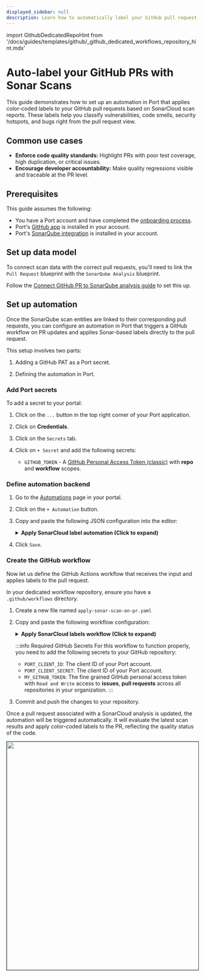 ```yaml
---
displayed_sidebar: null
description: Learn how to automatically label your GitHub pull request based on SonarQube scan reports
---
```


import GithubDedicatedRepoHint from '/docs/guides/templates/github/_github_dedicated_workflows_repository_hint.mdx'


# Auto-label your GitHub PRs with Sonar Scans

This guide demonstrates how to set up an automation in Port that applies color-coded labels to your GitHub pull requests based on SonarCloud scan reports. These labels help you classify vulnerabilities, code smells, security hotspots, and bugs right from the pull request view.

## Common use cases

- **Enforce code quality standards:** Highlight PRs with poor test coverage, high duplication, or critical issues.
- **Encourage developer accountability:** Make quality regressions visible and traceable at the PR level.


## Prerequisites

This guide assumes the following:
- You have a Port account and have completed the [onboarding process](https://docs.port.io/getting-started/overview).
- Port's [GitHub app](/build-your-software-catalog/sync-data-to-catalog/git/github/) is installed in your account.
- Port's [SonarQube integration](https://docs.port.io/build-your-software-catalog/sync-data-to-catalog/code-quality-security/sonarqube/) is installed in your account.


## Set up data model

To connect scan data with the correct pull requests, you'll need to link the `Pull Request` blueprint with the `SonarQube Analysis` blueprint.

Follow the [Connect GitHub PR to SonarQube analysis guide](https://docs.port.io/guides/all/connect-github-pr-with-sonar-analysis) to set this up.


## Set up automation

Once the SonarQube scan entities are linked to their corresponding pull requests, you can configure an automation in Port that triggers a GitHub workflow on PR updates and applies Sonar-based labels directly to the pull request.

This setup involves two parts:

1. Adding a GitHub PAT as a Port secret.

2. Defining the automation in Port.

### Add Port secrets

To add a secret to your portal:

1. Click on the `...` button in the top right corner of your Port application.

2. Click on **Credentials**.

3. Click on the `Secrets` tab.

4. Click on `+ Secret` and add the following secrets:
    - `GITHUB_TOKEN` - A [GitHub Personal Access Token (classic)](https://docs.github.com/en/authentication/keeping-your-account-and-data-secure/managing-your-personal-access-tokens#creating-a-personal-access-token-classic) with **repo** and **workflow** scopes.


### Define automation backend

1. Go to the [Automations](https://app.getport.io/settings/automations) page in your portal.
2. Click on the `+ Automation` button.
3. Copy and paste the following JSON configuration into the editor:

    <details>
    <summary><b>Apply SonarCloud label automation (Click to expand)</b></summary>

    :::tip Replace placeholders

    Make sure to replace `<YOUR_GITHUB_ORG>` and `<YOUR_GITHUB_REPO>` in the url field below with the actual organization and repository where your `apply-sonar-scan-on-pr.yaml` workflow resides.

    :::

    ```json showLineNumbers
    {
        "identifier": "addLabelOnGithubPR",
        "title": "Add Sonar Scan Label On PR Updated",
        "description": "Automation to add Sonar scan label to the GitHub PR upon update",
        "trigger": {
            "type": "automation",
            "event": {
            "type": "ENTITY_UPDATED",
            "blueprintIdentifier": "githubPullRequest"
            },
            "condition": {
            "type": "JQ",
            "expressions": [
                ".diff.after.relations.sonarAnalysis != null"
            ],
            "combinator": "and"
            }
        },
        "invocationMethod": {
            "type": "WEBHOOK",
            "url": "https://api.github.com/repos/<YOUR_GITHUB_ORG>/<YOUR_GITHUB_REPO>/actions/workflows/apply-sonar-scan-on-pr.yaml/dispatches",
            "method": "POST",
            "headers": {
            "Accept": "application/vnd.github+json",
            "Authorization": "Bearer {{ .secrets.GITHUB_TOKEN }}",
            "Content-Type": "application/json"
            },
            "body": {
            "ref": "main",
            "inputs": {
                "prNumber": "{{ .event.diff.after.properties.prNumber | tostring }}",
                "repository": "{{ .event.diff.after.relations.repository }}",
                "sonarEntity": "{{ .event.diff.after.relations.sonarAnalysis }}",
                "runID": "{{ .run.id }}"
            }
            }
        },
        "publish": true
    }
    ```
    </details>

4. Click `Save`.


### Create the GitHub workflow

Now let us define the GitHub Actions workflow that receives the input and applies labels to the pull request. 

<GithubDedicatedRepoHint/>

In your dedicated workflow repository, ensure you have a `.github/workflows` directory.
1. Create a new file named `apply-sonar-scan-on-pr.yaml`  
2. Copy and paste the following workflow configuration:
      <details>
      <summary><b>Apply SonarCloud labels workflow (Click to expand)</b></summary>

        ```yaml showLineNumbers

        name: Apply Sonar Scan on PR

        on:
        workflow_dispatch:
            inputs:
            prNumber:
                required: true
                type: string
            repository:
                required: true
                type: string
            sonarEntity:
                required: true
                type: string
            runID:
                required: true
                type: string
        jobs:
        analyze_sonar:
            runs-on: ubuntu-latest
            env:
            GH_TOKEN: ${{ secrets.MY_GITHUB_TOKEN }}
            steps:
            - name: Checkout
                uses: actions/checkout@v4

            - name: Fetch Port Access Token
                id: fetch_port_token
                run: |
                PORT_ACCESS_TOKEN=$(curl -s -L 'https://api.getport.io/v1/auth/access_token' \
                    -H 'Content-Type: application/json' \
                    -H 'Accept: application/json' \
                    -d '{
                    "clientId": "${{ secrets.PORT_CLIENT_ID }}",
                    "clientSecret": "${{ secrets.PORT_CLIENT_SECRET }}"
                    }' | jq -r '.accessToken')
                echo "PORT_ACCESS_TOKEN=$PORT_ACCESS_TOKEN" >> "$GITHUB_ENV"

            - name: Get Sonar Entity from Port
                id: get_sonar
                run: |
                sonar_entity_id="${{ github.event.inputs.sonarEntity }}"
                echo "🔍 Fetching Sonar entity $sonar_entity_id"

                sonar_response=$(curl -s -X GET "https://api.port.io/v1/blueprints/sonarQubeAnalysis/entities/$sonar_entity_id" \
                    -H "Content-Type: application/json" \
                    -H "Authorization: Bearer ${{ env.PORT_ACCESS_TOKEN }}")

                echo "$sonar_response"

                FIXED_ISSUES=$(echo "$sonar_response" | jq '.entity.properties.fixedIssues // 0')
                NEW_ISSUES=$(echo "$sonar_response" | jq '.entity.properties.newIssues // 0')
                COVERAGE=$(echo "$sonar_response" | jq '.entity.properties.coverage // 0')
                DUPLICATIONS=$(echo "$sonar_response" | jq '.entity.properties.duplications // 0')

                echo "FIXED_ISSUES=$FIXED_ISSUES" >> "$GITHUB_ENV"
                echo "NEW_ISSUES=$NEW_ISSUES" >> "$GITHUB_ENV"
                echo "COVERAGE=$COVERAGE" >> "$GITHUB_ENV"
                echo "DUPLICATIONS=$DUPLICATIONS" >> "$GITHUB_ENV"

            - name: Classify and Apply Sonar Labels
                id: apply_pr_label
                run: |
                set -e

                repo="${{ github.event.inputs.repository }}"
                owner="${{ github.repository_owner }}"
                pr_number=$(echo "${{ github.event.inputs.prNumber }}" | grep -o '[0-9]\+$')

                # Classify coverage
                if (( $(echo "$COVERAGE < 25" | bc -l) )); then
                    coverage_label="Sonar: Coverage - 0-25%"
                elif (( $(echo "$COVERAGE < 50" | bc -l) )); then
                    coverage_label="Sonar: Coverage - 25-50%"
                elif (( $(echo "$COVERAGE < 75" | bc -l) )); then
                    coverage_label="Sonar: Coverage - 50-75%"
                else
                    coverage_label="Sonar: Coverage - 75-100%"
                fi

                # Classify new issues
                if (( NEW_ISSUES == 0 )); then
                    new_issues_label="Sonar: Issues - A"
                elif (( NEW_ISSUES <= 5 )); then
                    new_issues_label="Sonar: Issues - B"
                elif (( NEW_ISSUES <= 10 )); then
                    new_issues_label="Sonar: Issues - C"
                elif (( NEW_ISSUES <= 20 )); then
                    new_issues_label="Sonar: Issues - D"
                else
                    new_issues_label="Sonar: Issues - E"
                fi

                # Classify fixed issues
                if (( FIXED_ISSUES == 0 )); then
                    fixed_issues_label="Sonar: Fixed - A"
                elif (( FIXED_ISSUES <= 5 )); then
                    fixed_issues_label="Sonar: Fixed - B"
                elif (( FIXED_ISSUES <= 10 )); then
                    fixed_issues_label="Sonar: Fixed - C"
                elif (( FIXED_ISSUES <= 20 )); then
                    fixed_issues_label="Sonar: Fixed - D"
                else
                    fixed_issues_label="Sonar: Fixed - E"
                fi

                # Classify duplications
                if (( $(echo "$DUPLICATIONS < 5" | bc -l) )); then
                    dup_label="Sonar: Duplication - A"
                elif (( $(echo "$DUPLICATIONS < 10" | bc -l) )); then
                    dup_label="Sonar: Duplication - B"
                elif (( $(echo "$DUPLICATIONS < 20" | bc -l) )); then
                    dup_label="Sonar: Duplication - C"
                elif (( $(echo "$DUPLICATIONS < 30" | bc -l) )); then
                    dup_label="Sonar: Duplication - D"
                else
                    dup_label="Sonar: Duplication - E"
                fi

                labels_to_apply=("$coverage_label" "$new_issues_label" "$fixed_issues_label" "$dup_label")

                echo "🏷️ Will apply labels: ${labels_to_apply[*]}"

                # Define a function to assign colors based on grade
                get_label_color() {
                    label="$1"
                    if [[ "$label" == *" - A" || "$label" == *"75-100%" ]]; then
                    echo "2cbe4e"  # Green
                    elif [[ "$label" == *" - B" || "$label" == *"50-75%" ]]; then
                    echo "a2eeef"  # Light blue
                    elif [[ "$label" == *" - C" || "$label" == *"25-50%" ]]; then
                    echo "fbca04"  # Yellow
                    elif [[ "$label" == *" - D" || "$label" == *"0-25%" ]]; then
                    echo "f66a0a"  # Orange
                    else
                    echo "d73a4a"  # Red for E or anything else
                    fi
                }

                # Create labels if they don’t exist, using dynamic colors
                for label in "${labels_to_apply[@]}"; do
                    color=$(get_label_color "$label")
                    echo "🛠️ Ensuring label exists: $label with color #$color"
                    curl -s -o /dev/null -w "%{http_code}" -X POST "https://api.github.com/repos/$owner/$repo/labels" \
                    -H "Authorization: Bearer $GH_TOKEN" \
                    -H "Accept: application/vnd.github+json" \
                    -d "{\"name\": \"$label\", \"color\": \"$color\"}" | grep -qE "201|422"
                done

                # Apply to PR
                echo "🏷️ Applying labels to PR #$pr_number..."
                curl -s -X POST "https://api.github.com/repos/$owner/$repo/issues/$pr_number/labels" \
                    -H "Authorization: Bearer $GH_TOKEN" \
                    -H "Accept: application/vnd.github+json" \
                    -d "{\"labels\": [\"${labels_to_apply[0]}\", \"${labels_to_apply[1]}\", \"${labels_to_apply[2]}\", \"${labels_to_apply[3]}\"]}"

            - name: Update Port action status
                if: always()
                run: |
                if [ "${{ steps.apply_pr_label.outcome }}" == "failure" ]; then
                    STATUS="FAILURE"
                else
                    STATUS="SUCCESS"
                fi
            
                curl -L -X PATCH "https://api.port.io/v1/actions/runs/${{ github.event.inputs.runID }}" \
                -H "Content-Type: application/json" \
                -H "Accept: application/json" \
                -H "Authorization: Bearer ${{ env.PORT_ACCESS_TOKEN }}" \
                -d '{
                    "status": "'"$STATUS"'",
                    "statusLabel": "'"$STATUS"'",
                    "link": "'"${{ github.server_url }}/${{ github.repository }}/actions/runs/${{ github.run_id }}"'",
                    "summary": "Pull request labeling completed with status: '"$STATUS"'"
                }'
        ```
      </details>

      :::info Required GitHub Secrets
      For this workflow to function properly, you need to add the following secrets to your GitHub repository:

      - `PORT_CLIENT_ID`: The client ID of your Port account.
      - `PORT_CLIENT_SECRET`: The client ID of your Port account.
      - `MY_GITHUB_TOKEN`: The fine grained GitHub personal access token with `Read and Write` access to **issues**, **pull requests** across all repositories in your organization.
      :::

3. Commit and push the changes to your repository.


Once a pull request associated with a SonarCloud analysis is updated, the automation will be triggered automatically. It will evaluate the latest scan results and apply color-coded labels to the PR, reflecting the quality status of the code.

<img src="/img/guides/sonarCloudPRLabel.png" width="600px" border="1px" />







